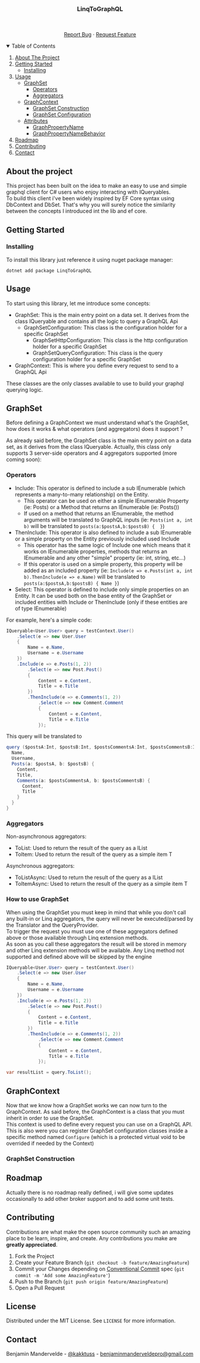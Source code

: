 <!-- PROJECT LOGO -->
<h3 align="center">LinqToGraphQL</h3>
<p align="center">
    <br />
    <br />
    <a href="https://github.com/Kakktuss/HotMessageBus/issues">Report Bug</a>
    ·
    <a href="https://github.com/Kakktuss/HotMessageBus/issues">Request Feature</a>
</p>


<!-- TABLE OF CONTENTS -->
<details open="open">
  <summary>Table of Contents</summary>
  <ol>
    <li>
      <a href="#about-the-project">About The Project</a>
    </li>
    <li>
      <a href="#getting-started">Getting Started</a>
      <ul>
        <li><a href="#installing">Installing</a></li>
      </ul>
    </li>
    <li>
    <a href="#usage">Usage</a>
      <ul>
        <li>
            <a href="#graphset">GraphSet</a>
            <ul>
                <li><a href="#operators">Operators</a></li>
                <li><a href="#aggregators">Aggregators</a></li>
            </ul>
        </li>
        <li>
            <a href="#graphcontext">GraphContext</a>
            <ul>
                <li><a href="#graphset-construction">GraphSet Construction</a></li>
                <li><a href="#graphset-configuration">GraphSet Configuration</a></li>
            </ul>
        </li>
        <li>
            <a href="#attributes">Attributes</a>
            <ul>
                <li><a href="#graph-property-name">GraphPropertyName</a></li>
                <li><a href="#graph-property-name">GraphPropertyNameBehavior</a></li>
            </ul>
        </li>
      </ul>
    </li>
    <li><a href="#roadmap">Roadmap</a></li>
    <li><a href="#contributing">Contributing</a></li>
    <li><a href="#contact">Contact</a></li>
  </ol>
</details>

<!--ABOUT THE PROJECT-->
## About the project

This project has been built on the idea to make an easy to use and simple graphql client for C# users who enjoy interacting with IQueryables.
<br/>
To build this client i've been widely inspired by EF Core syntax using DbContext and DbSet. That's why you will surely notice the similarity between the concepts I introduced int the lib and ef core.

<!--GETTING STARTED-->
## Getting Started

### Installing

To install this library just reference it using nuget package manager:

````
dotnet add package LinqToGraphQL
````

<!-- USAGE -->
## Usage

To start using this library, let me introduce some concepts:

- GraphSet: This is the main entry point on a data set. It derives from the class IQueryable and contains all the logic to query a GraphQL Api
  - GraphSetConfiguration: This class is the configuration holder for a specific GraphSet
    - GraphSetHttpConfiguration: This class is the http configuration holder for a specific GraphSet
    - GraphSetQueryConfiguration: This class is the query configuration holder for a specific GraphSet
- GraphContext: This is where you define every request to send to a GraphQL Api

These classes are the only classes available to use to build your graphql querying logic.

<!--GraphSet-->
## GraphSet

Before defining a GraphContext we must understand what's the GraphSet, how does it works & what operators (and aggregators) does it support ?

As already said before, the GraphSet class is the main entry point on a data set, as it derives from the class IQueryable.
Actually, this class only supports 3 server-side operators and 4 aggregators supported (more coming soon):

### Operators

- Include: This operator is defined to include a sub IEnumerable (which represents a many-to-many relationship) on the Entity.
  - This operator can be used on either a simple IEnumerable Property (ie: Posts) or a Method that returns an IEnumerable (ie: Posts())
  - If used on a method that returns an IEnumerable, the method arguments will be translated to GraphQL inputs (ie: ``Posts(int a, int b)`` will be translated to `posts(a:$postsA,b:$postsB) {  }`)
- ThenInclude: This operator is also defined to include a sub IEnumerable or a simple property on the Entity previously included used Include
  - This operator has the same logic of Include one which means that it works on IEnumerable properties, methods that returns an IEnumerable and any other "simple" property (ie: int, string, etc...)
  - If this operator is used on a simple property, this property will be added as an included property (ie: `Include(e => e.Posts(int a, int b).ThenInclude(e => e.Name)` will be translated to `posts(a:$postsA,b:$postsB) { Name }`)
- Select: This operator is defined to include only simple properties on an Entity. It can be used both on the base entity of the GraphSet or included entities with Include or ThenInclude (only if these entities are of type IEnumerable)

For example, here's a simple code:
````cs
IQueryable<User.User> query = testContext.User()
	.Select(e => new User.User
	{
		Name = e.Name,
		Username = e.Username
	})
	.Include(e => e.Posts(1, 2))
		.Select(e => new Post.Post()
		{
			Content = e.Content,
			Title = e.Title
		})
		.ThenInclude(e => e.Comments(1, 2))
			.Select(e => new Comment.Comment
			{
				Content = e.Content,
				Title = e.Title
			});
````

This query will be translated to 
````cs
query ($postsA:Int, $postsB:Int, $postsCommentsA:Int, $postsCommentsB:Int){
  Name,
  Username,
  Posts(a: $postsA, b: $postsB) {
    Content,
    Title,
    Comments(a: $postsCommentsA, b: $postsCommentsB) {
      Content,
      Title
    }
  }
}
````

### Aggregators

Non-asynchronous aggregators: 
- ToList: Used to return the result of the query as a IList<T>
- ToItem: Used to return the result of the query as a simple item T

Asynchronous aggregators:
- ToListAsync: Used to return the result of the query as a IList<T>
- ToItemAsync: Used to return the result of the query as a simple item T

### How to use GraphSet

When using the GraphSet you must keep in mind that while you don't call any built-in or Linq aggregators, the query will never be executed/parsed by the Translator and the QueryProvider.
<br/>
To trigger the request you must use one of these aggregators defined above or those available through Linq extension methods.
<br/>
As soon as you call these aggregators the result will be stored in memory and other Linq extension methods will be available.
Any Linq method not supported and defined above will be skipped by the engine

````cs
IQueryable<User.User> query = testContext.User()
	.Select(e => new User.User
	{
		Name = e.Name,
		Username = e.Username
	})
	.Include(e => e.Posts(1, 2))
		.Select(e => new Post.Post()
		{
			Content = e.Content,
			Title = e.Title
		})
		.ThenInclude(e => e.Comments(1, 2))
			.Select(e => new Comment.Comment
			{
				Content = e.Content,
				Title = e.Title
			});

var resultList = query.ToList();
````

## GraphContext

Now that we know how a GraphSet works we can now turn to the GraphContext.
As said before, the GraphContext is a class that you must inherit in order to use the GraphSet.
<br/>
This context is used to define every request you can use on a GraphQL API.
This is also were you can register GraphSet configuration classes inside a specific method named ``Configure`` (which is a protected virtual void to be overrided if needed by the Context)

### GraphSet Construction


<!-- ROADMAP -->
## Roadmap

Actually there is no roadmap really defined, i will give some updates occasionally to add other broker support and to add some unit tests.

<!-- CONTRIBUTING -->
## Contributing

Contributions are what make the open source community such an amazing place to be learn, inspire, and create. Any contributions you make are **greatly appreciated**.

1. Fork the Project
2. Create your Feature Branch (`git checkout -b feature/AmazingFeature`)
3. Commit your Changes depending on [Conventional Commit]("https://www.conventionalcommits.org/en/v1.0.0/") spec (`git commit -m 'Add some AmazingFeature'`)
4. Push to the Branch (`git push origin feature/AmazingFeature`)
5. Open a Pull Request


<!-- LICENSE -->
## License

Distributed under the MIT License. See `LICENSE` for more information.

<!-- CONTACT -->
## Contact

Benjamin Mandervelde - [@kakktuss](https://twitter.com/Kakktuss) - benjaminmanderveldepro@gmail.com
